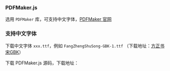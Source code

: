 ### PDFMaker.js

选用 `PDFMaker` 库，可支持中文字体，[PDFMaker 官网](http://pdfmake.org/)

### 支持中文字体

下载中文字体 `xxx.ttf`，例如 `FangZhengShuSong-GBK-1.ttf` （下载地址：[方正书宋GBK](https://fileres.fonts.net.cn/font-31610.zip?response-content-disposition=attachment%3Bfilename%3D%22FangZhengShuSong-GBK.zip%22&auth_key=1740965396-67c505d827f912x02471128-0-c94a47277173e39672c10853f30409ba)）

下载 PDFMaker.js 源码，下载地址：